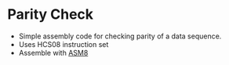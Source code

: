 # Parity Check
* Simple assembly code for checking parity of a data sequence.
* Uses HCS08 instruction set
* Assemble with [ASM8](http://www.aspisys.com/asm8.htm)
